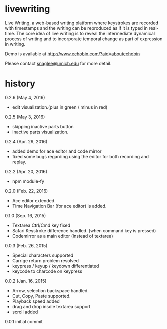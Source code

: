 # livewriting

Live Writing, a web-based writing platform where keystrokes are recorded with timestamps and the writing can be reproduced as if it is typed in real-time. The core idea of live writing is to reveal the intermediate dynamical process of writing and to incorporate temporal change as part of expression in writing.

Demo is available at http://www.echobin.com/?aid=aboutechobin

Please contact snaglee@umich.edu for more detail.

# history

0.2.6 (May 4, 2016)
* edit visualization.(plus in green / minus in red)

0.2.5 (May 3, 2016)
* skipping inactive parts button
* inactive parts visualization.

0.2.4 (Apr. 29, 2016)
* added demo for ace editor and code mirror
* fixed some bugs regarding using the editor for both recording and replay.

0.2.2 (Apr. 20, 2016)
* npm module-fy

0.2.0 (Feb. 22, 2016)
* Ace editor extended.
* Time Navigation Bar (for ace editor) is added.

0.1.0 (Sep. 16, 2015)
* Textarea Ctrl/Cmd key fixed
* Safari Keystroke difference handled. (when command key is pressed)
* Codemirror as a main editor (instead of textarea)


0.0.3 (Feb. 26, 2015)
* Special characters supported
* Carrige return problem resolved
* keypress / keyup / keydown differentiated
* keycode to charcode on keypress

0.0.2 (Jan. 16, 2015)
* Arrow, selection backspace handled.
* Cut, Copy, Paste supported.
* Playback speed added
* drag and drop insdie textarea support
* scroll added

0.0.1 initial commit
